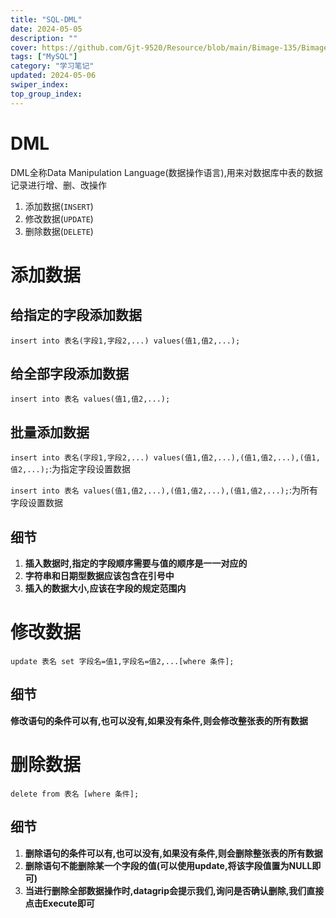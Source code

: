```yaml
---
title: "SQL-DML"
date: 2024-05-05
description: ""
cover: https://github.com/Gjt-9520/Resource/blob/main/Bimage-135/Bimage7.png?raw=true
tags: ["MySQL"]
category: "学习笔记"
updated: 2024-05-06
swiper_index: 
top_group_index: 
---
```


# DML

DML全称Data Manipulation Language(数据操作语言),用来对数据库中表的数据记录进行增、删、改操作

1. 添加数据(`INSERT`)
2. 修改数据(`UPDATE`)
3. 删除数据(`DELETE`)

# 添加数据  

## 给指定的字段添加数据

`insert into 表名(字段1,字段2,...) values(值1,值2,...);`

## 给全部字段添加数据

`insert into 表名 values(值1,值2,...);`

## 批量添加数据

`insert into 表名(字段1,字段2,...) values(值1,值2,...),(值1,值2,...),(值1,值2,...);`:为指定字段设置数据

`insert into 表名 values(值1,值2,...),(值1,值2,...),(值1,值2,...);`:为所有字段设置数据

## 细节

1. **插入数据时,指定的字段顺序需要与值的顺序是一一对应的**        
2. **字符串和日期型数据应该包含在引号中**           
3. **插入的数据大小,应该在字段的规定范围内**   

# 修改数据

`update 表名 set 字段名=值1,字段名=值2,...[where 条件];`

## 细节

**修改语句的条件可以有,也可以没有,如果没有条件,则会修改整张表的所有数据**

# 删除数据

`delete from 表名 [where 条件];`

## 细节 

1. **删除语句的条件可以有,也可以没有,如果没有条件,则会删除整张表的所有数据**
2. **删除语句不能删除某一个字段的值(可以使用update,将该字段值置为NULL即可)**
3. **当进行删除全部数据操作时,datagrip会提示我们,询问是否确认删除,我们直接点击Execute即可**
